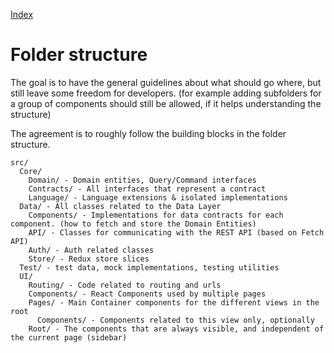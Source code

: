 [Index](./index.md)

# Folder structure

The goal is to have the general guidelines about what should go where, but still leave some freedom for developers.
(for example adding subfolders for a group of components should still be allowed, if it helps understanding the structure)

The agreement is to roughly follow the building blocks in the folder structure.

```
src/
  Core/
    Domain/ - Domain entities, Query/Command interfaces
    Contracts/ - All interfaces that represent a contract
    Language/ - Language extensions & isolated implementations
  Data/ - All classes related to the Data Layer
    Components/ - Implementations for data contracts for each component. (how to fetch and store the Domain Entities)
    API/ - Classes for communicating with the REST API (based on Fetch API)
    Auth/ - Auth related classes
    Store/ - Redux store slices
  Test/ - test data, mock implementations, testing utilities
  UI/
    Routing/ - Code related to routing and urls
    Components/ - React Components used by multiple pages
    Pages/ - Main Container components for the different views in the root
      Components/ - Components related to this view only, optionally
    Root/ - The components that are always visible, and independent of the current page (sidebar)
```
